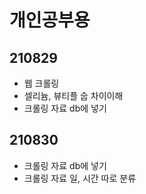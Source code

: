 # 개인공부용
## 210829

- 웹 크롤링
- 셀리늄, 뷰티플 숩 차이이해
- 크롤링 자료 db에 넣기



## 210830

- 크롤링 자료 db에 넣기
- 크롤링 자료 일, 시간 따로 분류
